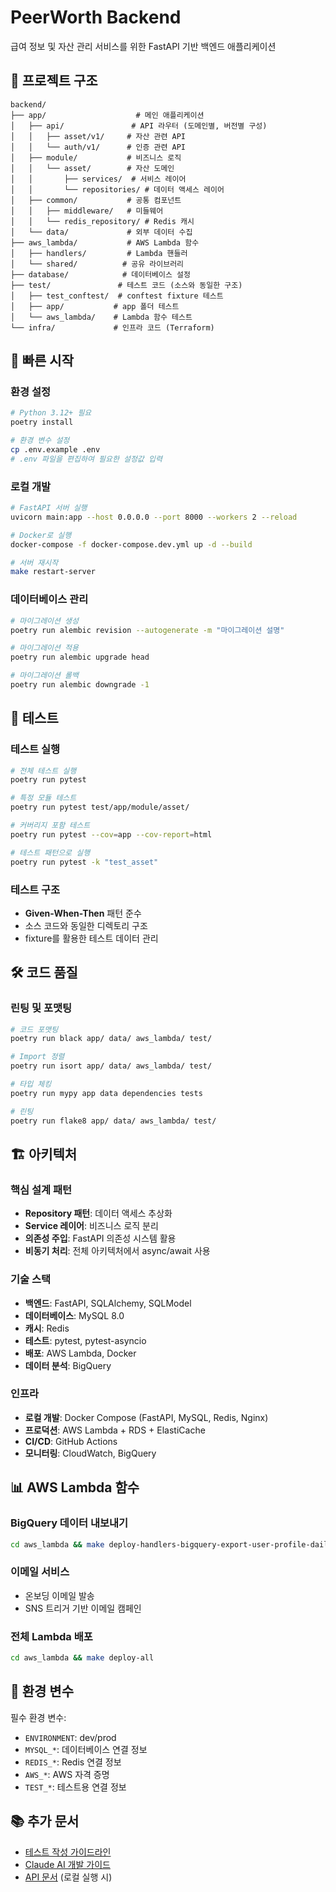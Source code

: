 # PeerWorth Backend

급여 정보 및 자산 관리 서비스를 위한 FastAPI 기반 백엔드 애플리케이션

## 📁 프로젝트 구조

```
backend/
├── app/                    # 메인 애플리케이션
│   ├── api/               # API 라우터 (도메인별, 버전별 구성)
│   │   ├── asset/v1/     # 자산 관련 API
│   │   └── auth/v1/      # 인증 관련 API
│   ├── module/           # 비즈니스 로직
│   │   └── asset/        # 자산 도메인
│   │       ├── services/  # 서비스 레이어
│   │       └── repositories/ # 데이터 액세스 레이어
│   ├── common/           # 공통 컴포넌트
│   │   ├── middleware/   # 미들웨어
│   │   └── redis_repository/ # Redis 캐시
│   └── data/             # 외부 데이터 수집
├── aws_lambda/           # AWS Lambda 함수
│   ├── handlers/         # Lambda 핸들러
│   └── shared/          # 공유 라이브러리
├── database/            # 데이터베이스 설정
├── test/               # 테스트 코드 (소스와 동일한 구조)
│   ├── test_conftest/  # conftest fixture 테스트
│   ├── app/           # app 폴더 테스트
│   └── aws_lambda/    # Lambda 함수 테스트
└── infra/             # 인프라 코드 (Terraform)
```

## 🚀 빠른 시작

### 환경 설정

```bash
# Python 3.12+ 필요
poetry install

# 환경 변수 설정
cp .env.example .env
# .env 파일을 편집하여 필요한 설정값 입력
```

### 로컬 개발

```bash
# FastAPI 서버 실행
uvicorn main:app --host 0.0.0.0 --port 8000 --workers 2 --reload

# Docker로 실행
docker-compose -f docker-compose.dev.yml up -d --build

# 서버 재시작
make restart-server
```

### 데이터베이스 관리

```bash
# 마이그레이션 생성
poetry run alembic revision --autogenerate -m "마이그레이션 설명"

# 마이그레이션 적용
poetry run alembic upgrade head

# 마이그레이션 롤백
poetry run alembic downgrade -1
```

## 🧪 테스트

### 테스트 실행

```bash
# 전체 테스트 실행
poetry run pytest

# 특정 모듈 테스트
poetry run pytest test/app/module/asset/

# 커버리지 포함 테스트
poetry run pytest --cov=app --cov-report=html

# 테스트 패턴으로 실행
poetry run pytest -k "test_asset"
```

### 테스트 구조

- **Given-When-Then** 패턴 준수
- 소스 코드와 동일한 디렉토리 구조
- fixture를 활용한 테스트 데이터 관리

## 🛠️ 코드 품질

### 린팅 및 포맷팅

```bash
# 코드 포맷팅
poetry run black app/ data/ aws_lambda/ test/

# Import 정렬
poetry run isort app/ data/ aws_lambda/ test/

# 타입 체킹
poetry run mypy app data dependencies tests

# 린팅
poetry run flake8 app/ data/ aws_lambda/ test/
```

## 🏗️ 아키텍처

### 핵심 설계 패턴

- **Repository 패턴**: 데이터 액세스 추상화
- **Service 레이어**: 비즈니스 로직 분리
- **의존성 주입**: FastAPI 의존성 시스템 활용
- **비동기 처리**: 전체 아키텍처에서 async/await 사용

### 기술 스택

- **백엔드**: FastAPI, SQLAlchemy, SQLModel
- **데이터베이스**: MySQL 8.0
- **캐시**: Redis
- **테스트**: pytest, pytest-asyncio
- **배포**: AWS Lambda, Docker
- **데이터 분석**: BigQuery

### 인프라

- **로컬 개발**: Docker Compose (FastAPI, MySQL, Redis, Nginx)
- **프로덕션**: AWS Lambda + RDS + ElastiCache
- **CI/CD**: GitHub Actions
- **모니터링**: CloudWatch, BigQuery

## 📊 AWS Lambda 함수

### BigQuery 데이터 내보내기

```bash
cd aws_lambda && make deploy-handlers-bigquery-export-user-profile-daily
```

### 이메일 서비스

- 온보딩 이메일 발송
- SNS 트리거 기반 이메일 캠페인

### 전체 Lambda 배포

```bash
cd aws_lambda && make deploy-all
```

## 🔧 환경 변수

필수 환경 변수:

- `ENVIRONMENT`: dev/prod
- `MYSQL_*`: 데이터베이스 연결 정보
- `REDIS_*`: Redis 연결 정보
- `AWS_*`: AWS 자격 증명
- `TEST_*`: 테스트용 연결 정보

## 📚 추가 문서

- [테스트 작성 가이드라인](test/test_conftest/README.md)
- [Claude AI 개발 가이드](CLAUDE.md)
- [API 문서](http://localhost:8000/docs) (로컬 실행 시)

